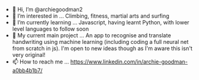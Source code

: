 - 👋 Hi, I’m @archiegoodman2
- 👀 I’m interested in ... Climbing, fitness, martial arts and surfing
- 🌱 I’m currently learning ... Javascript, having learnt Python, with lower level languages to follow soon
- 💞️ My current main project ... An app to recognise and translate handwriting using machine learning (including coding a full neural net from scratch in js). I'm open to new ideas though as I'm aware this isn't very original!
- 📫 How to reach me ... https://www.linkedin.com/in/archie-goodman-a0bb4b1b7/ 

<!---
archiegoodman2/archiegoodman2 is a ✨ special ✨ repository because its `README.md` (this file) appears on your GitHub profile.
You can click the Preview link to take a look at your changes
--->


